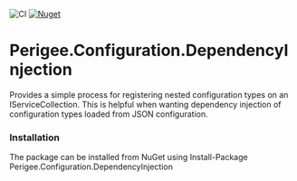 ![CI](https://github.com/steveski/Perigee.Configuration.DependencyInjection/workflows/CI/badge.svg)
[![Nuget](https://img.shields.io/nuget/v/Perigee.Configuration.DependencyInjection?label=Perigee.Configuration.DependencyInjection)](https://www.nuget.org/packages/Perigee.Configuration.DependencyInjection/)

# Perigee.Configuration.DependencyInjection
Provides a simple process for registering nested configuration types on an IServiceCollection. This is helpful when wanting dependency injection of configuration types loaded from JSON configuration.


### Installation
The package can be installed from NuGet using Install-Package Perigee.Configuration.DependencyInjection
